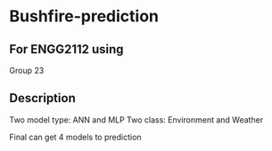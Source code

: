 # Bushfire-prediction
## For ENGG2112 using
   Group 23

## Description
Two model type: ANN and MLP
Two class: Environment and Weather

Final can get 4 models to prediction 
